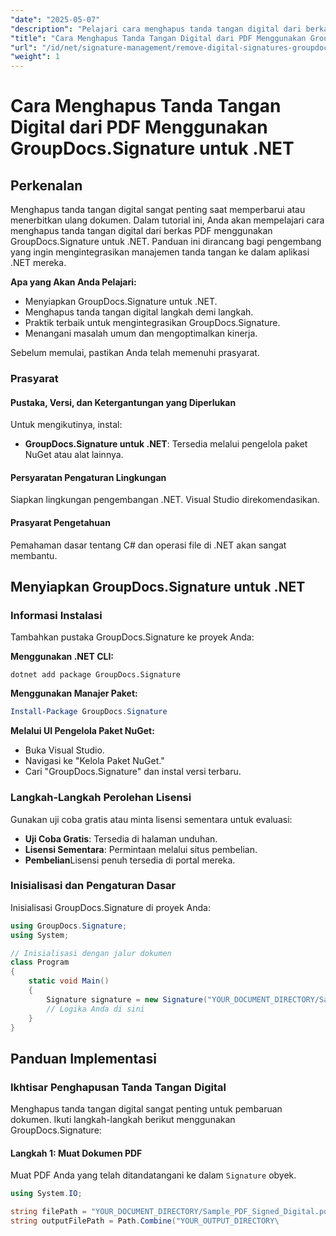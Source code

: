```yaml
---
"date": "2025-05-07"
"description": "Pelajari cara menghapus tanda tangan digital dari berkas PDF dengan GroupDocs.Signature untuk .NET. Panduan ini mencakup pengaturan, implementasi, dan praktik terbaik."
"title": "Cara Menghapus Tanda Tangan Digital dari PDF Menggunakan GroupDocs.Signature untuk .NET"
"url": "/id/net/signature-management/remove-digital-signatures-groupdocs-signature-net/"
"weight": 1
---
```


# Cara Menghapus Tanda Tangan Digital dari PDF Menggunakan GroupDocs.Signature untuk .NET

## Perkenalan

Menghapus tanda tangan digital sangat penting saat memperbarui atau menerbitkan ulang dokumen. Dalam tutorial ini, Anda akan mempelajari cara menghapus tanda tangan digital dari berkas PDF menggunakan GroupDocs.Signature untuk .NET. Panduan ini dirancang bagi pengembang yang ingin mengintegrasikan manajemen tanda tangan ke dalam aplikasi .NET mereka.

**Apa yang Akan Anda Pelajari:**
- Menyiapkan GroupDocs.Signature untuk .NET.
- Menghapus tanda tangan digital langkah demi langkah.
- Praktik terbaik untuk mengintegrasikan GroupDocs.Signature.
- Menangani masalah umum dan mengoptimalkan kinerja.

Sebelum memulai, pastikan Anda telah memenuhi prasyarat.

### Prasyarat

#### Pustaka, Versi, dan Ketergantungan yang Diperlukan
Untuk mengikutinya, instal:
- **GroupDocs.Signature untuk .NET**: Tersedia melalui pengelola paket NuGet atau alat lainnya.
  

#### Persyaratan Pengaturan Lingkungan
Siapkan lingkungan pengembangan .NET. Visual Studio direkomendasikan.

#### Prasyarat Pengetahuan
Pemahaman dasar tentang C# dan operasi file di .NET akan sangat membantu.

## Menyiapkan GroupDocs.Signature untuk .NET

### Informasi Instalasi

Tambahkan pustaka GroupDocs.Signature ke proyek Anda:

**Menggunakan .NET CLI:**
```shell
dotnet add package GroupDocs.Signature
```

**Menggunakan Manajer Paket:**
```powershell
Install-Package GroupDocs.Signature
```

**Melalui UI Pengelola Paket NuGet:**
- Buka Visual Studio.
- Navigasi ke "Kelola Paket NuGet."
- Cari "GroupDocs.Signature" dan instal versi terbaru.

### Langkah-Langkah Perolehan Lisensi

Gunakan uji coba gratis atau minta lisensi sementara untuk evaluasi:
- **Uji Coba Gratis**: Tersedia di halaman unduhan.
- **Lisensi Sementara**: Permintaan melalui situs pembelian.
- **Pembelian**Lisensi penuh tersedia di portal mereka.

### Inisialisasi dan Pengaturan Dasar

Inisialisasi GroupDocs.Signature di proyek Anda:

```csharp
using GroupDocs.Signature;
using System;

// Inisialisasi dengan jalur dokumen
class Program
{
    static void Main()
    {
        Signature signature = new Signature("YOUR_DOCUMENT_DIRECTORY/Sample_PDF_Signed_Digital.pdf");
        // Logika Anda di sini
    }
}
```

## Panduan Implementasi

### Ikhtisar Penghapusan Tanda Tangan Digital

Menghapus tanda tangan digital sangat penting untuk pembaruan dokumen. Ikuti langkah-langkah berikut menggunakan GroupDocs.Signature:

#### Langkah 1: Muat Dokumen PDF

Muat PDF Anda yang telah ditandatangani ke dalam `Signature` obyek.

```csharp
using System.IO;

string filePath = "YOUR_DOCUMENT_DIRECTORY/Sample_PDF_Signed_Digital.pdf";
string outputFilePath = Path.Combine("YOUR_OUTPUT_DIRECTORY\